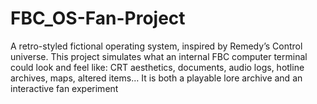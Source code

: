# FBC_OS-Fan-Project
A retro-styled fictional operating system, inspired by Remedy’s Control universe.   This project simulates what an internal FBC computer terminal could look and feel like:   CRT aesthetics, documents, audio logs, hotline archives, maps, altered items…   It is both a playable lore archive and an interactive fan experiment
